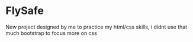 # FlySafe
New project designed by me to practice my html/css skills, i didnt use that much bootstrap to focus more on css
